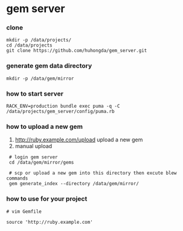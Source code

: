 # gem server

### clone

```
mkdir -p /data/projects/
cd /data/projects
git clone https://github.com/huhongda/gem_server.git
```

### generate gem data directory

```
mkdir -p /data/gem/mirror

```

### how to start server
```
RACK_ENV=production bundle exec puma -q -C /data/projects/gem_server/config/puma.rb
```

### how to upload a new gem

1. http://ruby.example.com/upload  upload a new gem
2. manual upload

```
 # login gem server 
 cd /data/gem/mirror/gems

 # scp or upload a new gem into this directory then excute blew commands
 gem generate_index --directory /data/gem/mirror/
```

### how to use for your project
```
# vim Gemfile

source 'http://ruby.example.com'
```

